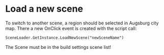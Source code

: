 ﻿# Load a new scene

To switch to another scene, a region should be selected in Augsburg city map. 
There a new OnClick event is created with the script call:

    SceneLoader.GetInstance.LoadNewScene("newSceneName")

The Scene must be in the build settings scene list!
